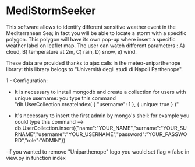 # MediStormSeeker

This software allows to identify different sensitive weather event in the Mediterranean Sea; in fact you will be able to locate a storm with a specific polygon. This polygon will have its own pop-up where insert a specific weather label on leaflet map. 
The user can watch different parameters :
A) cloud,
B) temperature at 2m,
C) rain,
D) snow,
e) wind.

These data are provided thanks to ajax calls in the meteo-uniparthenope library: this library belogs to "Università degli studi di Napoli Parthenope".

1 - Configuration:

- It is necessary to install mongodb and create a collection for users with unique username:
you type this command "db.UserCollection.createIndex( { "username": 1 }, { unique: true } )"

- It's necessary to insert the first admin by mongo's shell:
for example you could type this command --> db.UserCollection.insert({"name":"YOUR_NAME","surname":"YOUR_SURNAME","username":"YOUR_USERNAME","password":"YOUR_PASSWORD","role":"ADMIN"})

-if you wanted to remove "Uniparthenope" logo you would set flag = false in view.py in function index
